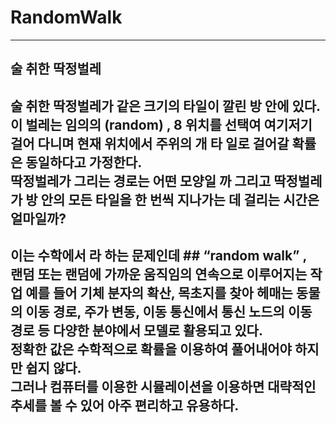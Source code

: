 # RandomWalk
---
## 술 취한 딱정벌레
술 취한 딱정벌레가 같은 크기의 타일이 깔린 방 안에 있다.  
이 벌레는 임의의 (random) , 8 위치를 선택여 여기저기 걸어 다니며 현재 위치에서 주위의 개 타 일로 걸어갈 확률은 동일하다고 가정한다.  
딱정벌레가 그리는 경로는 어떤 모양일 까 그리고 딱정벌레가 방 안의 모든 타일을 한 번씩 지나가는 데 걸리는 시간은 얼마일까?  
---
이는 수학에서 라 하는 문제인데 ## “random walk” ,  
랜덤 또는 랜덤에 가까운 움직임의 연속으로 이루어지는 작업 
예를 들어 기체 분자의 확산, 목초지를 찾아 헤매는 동물의 이동 경로, 주가 변동, 이동 통신에서 통신 노드의 이동 경로 등 다양한 분야에서 모델로 활용되고 있다.   
정확한 값은 수학적으로 확률을 이용하여 풀어내어야 하지만 쉽지 않다.   
그러나 컴퓨터를 이용한 시뮬레이션을 이용하면 대략적인 추세를 볼 수 있어 아주 편리하고 유용하다.   
---
